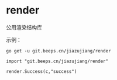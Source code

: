# render

公用渲染结构库


示例：

```
go get -u git.beeps.cn/jiazujiang/render

import "git.beeps.cn/jiazujiang/render"

render.Success(c,"success")
```

